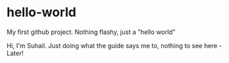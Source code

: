 # hello-world
My first github project. Nothing flashy, just a "hello world"

Hi, I'm Suhail. Just doing what the guide says me to, nothing to see here -Later!
